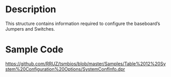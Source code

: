# Description #

This structure contains information required to configure the baseboard’s Jumpers and Switches.

# Sample Code #

https://github.com/RRUZ/tsmbios/blob/master/Samples/Table%2012%20System%20Configuration%20Options/SystemConfInfo.dpr
